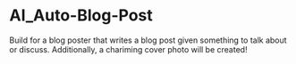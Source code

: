 # AI_Auto-Blog-Post
Build for a blog poster that writes a blog post given something to talk about or discuss. Additionally, a chariming cover photo will be created!
